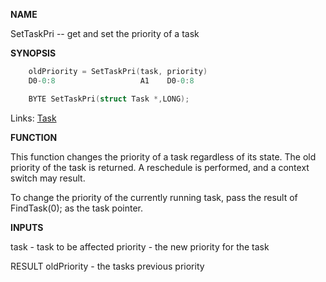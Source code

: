 
**NAME**

SetTaskPri -- get and set the priority of a task

**SYNOPSIS**

```c
    oldPriority = SetTaskPri(task, priority)
    D0-0:8                   A1    D0-0:8

    BYTE SetTaskPri(struct Task *,LONG);

```
Links: [Task](_008E.md) 

**FUNCTION**

This function changes the priority of a task regardless of its
state.  The old priority of the task is returned.  A reschedule is
performed, and a context switch may result.

To change the priority of the currently running task, pass the
result of FindTask(0); as the task pointer.

**INPUTS**

task - task to be affected
priority - the new priority for the task

RESULT
oldPriority - the tasks previous priority
